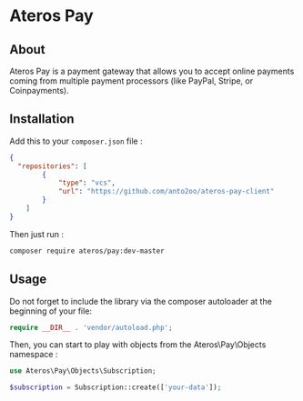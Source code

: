 # Ateros Pay

## About
Ateros Pay is a payment gateway that allows you to accept 
online payments coming from multiple payment processors 
(like PayPal, Stripe, or Coinpayments).

## Installation
Add this to your ```composer.json``` file :
```json
{
  "repositories": [
        {
            "type": "vcs",
            "url": "https://github.com/anto2oo/ateros-pay-client"
        }
    ]
}
```

Then just run :
```bash
composer require ateros/pay:dev-master
```

## Usage

Do not forget to include the library via the composer autoloader at the beginning of your file:
```php
require __DIR__ . 'vendor/autoload.php';
```

Then, you can start to play with objects from the Ateros\Pay\Objects namespace :
````php
use Ateros\Pay\Objects\Subscription;

$subscription = Subscription::create(['your-data']);
```` 